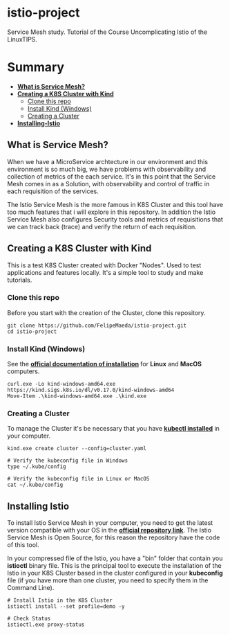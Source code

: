 # istio-project

Service Mesh study. Tutorial of the Course Uncomplicating Istio of the LinuxTIPS.

# Summary

* **[What is Service Mesh?](#what-is-service-mesh)**<br>
* **[Creating a K8S Cluster with Kind](#creating-a-k8s-cluster-with-kind)**<br>
   * [Clone this repo](#clone-this-repo)<br>
   * [Install Kind (Windows)](#install-kind-windows)<br>
   * [Creating a Cluster](#creating-a-cluster)<br>
* **[Installing-Istio](#installing-istio)**<br>

## What is Service Mesh?

When we have a MicroService archtecture in our environment and this environment is so much big, we have problems with observability and collection of metrics of the each service. It's in this point that the Service Mesh comes in as a Solution, with observability and control of traffic in each requisition of the services.

The Istio Service Mesh is the more famous in K8S Cluster and this tool have too much features that i will explore in this repository. In addition the Istio Service Mesh also configures Security tools and metrics of requisitions that we can track back (trace) and verify the return of each requisition.

## Creating a K8S Cluster with **Kind**

This is a test K8S Cluster created with Docker "Nodes". Used to test applications and features locally. It's a simple tool to study and make tutorials.

### Clone this repo

Before you start with the creation of the Cluster, clone this repository.

```
git clone https://github.com/FelipeMaeda/istio-project.git
cd istio-project
```

### Install Kind (Windows)

See the [**official documentation of installation**](https://kind.sigs.k8s.io/docs/user/quick-start/#installation) for **Linux** and **MacOS** computers. 

```
curl.exe -Lo kind-windows-amd64.exe https://kind.sigs.k8s.io/dl/v0.17.0/kind-windows-amd64
Move-Item .\kind-windows-amd64.exe .\kind.exe
```

### Creating a Cluster

To manage the Cluster it's be necessary that you have [**kubectl installed**](https://kubernetes.io/docs/tasks/tools/#kubectl) in your computer.

```
kind.exe create cluster --config=cluster.yaml

# Verify the kubeconfig file in Windows
type ~/.kube/config

# Verify the kubeconfig file in Linux or MacOS
cat ~/.kube/config
```

## Installing Istio

To install Istio Service Mesh in your computer, you need to get the latest version compatible with your OS in the [**official repository link**](https://github.com/istio/istio/releases). The Istio Service Mesh is Open Source, for this reason the repository have the code of this tool.

In your compressed file of the Istio, you have a "bin" folder that contain you **istioctl** binary file. This is the principal tool to execute the installation of the Istio in your K8S Cluster based in the cluster configured in your **kubeconfig** file (if you have more than one cluster, you need to specify them in the Command Line).

```
# Install Istio in the K8S Cluster
istioctl install --set profile=demo -y

# Check Status
istioctl.exe proxy-status
```